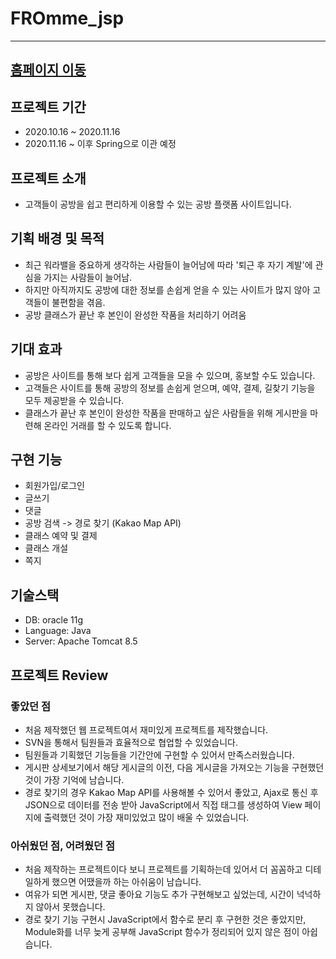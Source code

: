 # FROmme_jsp
___

## [홈페이지 이동](http://fromme.tk/app/main/index.jsp)

## 프로젝트 기간
- 2020.10.16 ~ 2020.11.16
- 2020.11.16 ~ 이후 Spring으로 이관 예정

## 프로젝트 소개
- 고객들이 공방을 쉽고 편리하게 이용할 수 있는 공방 플랫폼 사이트입니다.

## 기획 배경 및 목적
 - 최근 워라밸을 중요하게 생각하는 사람들이 늘어남에 따라 '퇴근 후 자기 계발'에 관심을 가지는 사람들이 늘어남.
 - 하지만 아직까지도 공방에 대한 정보를 손쉽게 얻을 수 있는 사이트가 많지 않아 고객들이 불편함을 겪음.
 - 공방 클래스가 끝난 후 본인이 완성한 작품을 처리하기 어려움

## 기대 효과
 - 공방은 사이트를 통해 보다 쉽게 고객들을 모을 수 있으며, 홍보할 수도 있습니다.
 - 고객들은 사이트를 통해 공방의 정보를 손쉽게 얻으며, 예약, 결제, 길찾기 기능을 모두 제공받을 수 있습니다.
 - 클래스가 끝난 후 본인이 완성한 작품을 판매하고 싶은 사람들을 위해 게시판을 마련해 온라인 거래를 할 수 있도록 합니다.

## 구현 기능
- 회원가입/로그인
- 글쓰기
- 댓글
- 공방 검색 -> 경로 찾기 (Kakao Map API)
- 클래스 예약 및 결제
- 클래스 개설
- 쪽지

## 기술스택
- DB: oracle 11g
- Language: Java
- Server: Apache Tomcat 8.5

## 프로젝트 Review

### 좋았던 점
- 처음 제작했던 웹 프로젝트여서 재미있게 프로젝트를 제작했습니다.
- SVN을 통해서 팀원들과 효율적으로 협업할 수 있었습니다.
- 팀원들과 기획했던 기능들을 기간안에 구현할 수 있어서 만족스러웠습니다.
- 게시판 상세보기에서 해당 게시글의 이전, 다음 게시글을 가져오는 기능을 구현했던 것이 가장 기억에 남습니다.
- 경로 찾기의 경우 Kakao Map API를 사용해볼 수 있어서 좋았고, Ajax로 통신 후 JSON으로 데이터를 전송 받아
  JavaScript에서 직접 태그를 생성하여 View 페이지에 출력했던 것이 가장 재미있었고 많이 배울 수 있었습니다.

### 아쉬웠던 점, 어려웠던 점
- 처음 제작하는 프로젝트이다 보니 프로젝트를 기획하는데 있어서 더 꼼꼼하고 디테일하게 했으면 어땠을까 하는 아쉬움이 남습니다.
- 여유가 되면 게시판, 댓글 좋아요 기능도 추가 구현해보고 싶었는데, 시간이 넉넉하지 않아서 못했습니다.
- 경로 찾기 기능 구현시 JavaScript에서 함수로 분리 후 구현한 것은 좋았지만, Module화를 너무 늦게 공부해 JavaScript 함수가 
 정리되어 있지 않은 점이 아쉽습니다.
